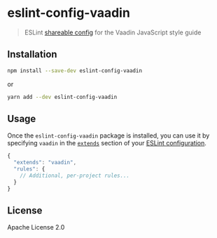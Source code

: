 # eslint-config-vaadin

> ESLint [shareable config](http://eslint.org/docs/developer-guide/shareable-configs.html) for the Vaadin JavaScript style guide

## Installation

```sh
npm install --save-dev eslint-config-vaadin
```

or

```sh
yarn add --dev eslint-config-vaadin
```

## Usage

Once the `eslint-config-vaadin` package is installed, you can use it by specifying `vaadin` in the [`extends`](http://eslint.org/docs/user-guide/configuring#extending-configuration-files) section of your [ESLint configuration](http://eslint.org/docs/user-guide/configuring).

```js
{
  "extends": "vaadin",
  "rules": {
    // Additional, per-project rules...
  }
}
```

## License

Apache License 2.0
